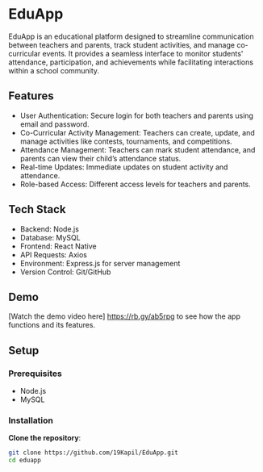 # EduApp

EduApp is an educational platform designed to streamline communication between teachers and parents, track student activities,
and manage co-curricular events. It provides a seamless interface to monitor students' attendance, participation, and achievements while facilitating interactions within a school community.

## Features

- User Authentication: Secure login for both teachers and parents using email and password.
- Co-Curricular Activity Management: Teachers can create, update, and manage activities like contests, tournaments, and competitions.
- Attendance Management: Teachers can mark student attendance, and parents can view their child’s attendance status.
- Real-time Updates: Immediate updates on student activity and attendance.
- Role-based Access: Different access levels for teachers and parents.

## Tech Stack

- Backend: Node.js
- Database: MySQL
- Frontend: React Native 
- API Requests: Axios
- Environment: Express.js for server management
- Version Control: Git/GitHub

## Demo

[Watch the demo video here]  https://rb.gy/ab5rpg   to see how the app functions and its features.

## Setup

### Prerequisites

- Node.js
- MySQL 

### Installation

 **Clone the repository**:
   ```bash
   git clone https://github.com/19Kapil/EduApp.git
   cd eduapp
